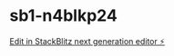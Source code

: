 # sb1-n4blkp24

[Edit in StackBlitz next generation editor ⚡️](https://stackblitz.com/~/github.com/Mudatheralfadel/sb1-n4blkp24)